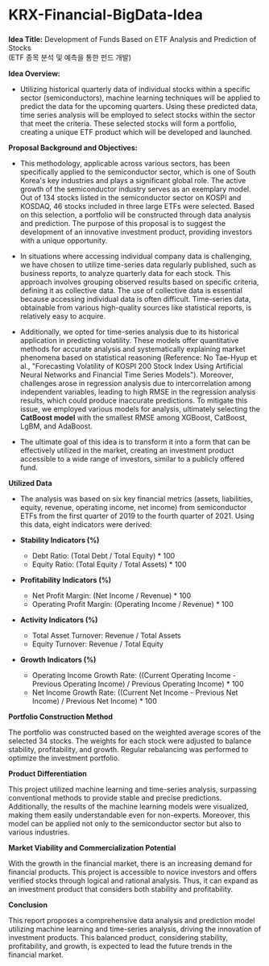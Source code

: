 # KRX-Financial-BigData-Idea

###
**Idea Title:** Development of Funds Based on ETF Analysis and Prediction of Stocks  
  (ETF 종목 분석 및 예측을 통한 펀드 개발)

**Idea Overview:**  
- Utilizing historical quarterly data of individual stocks within a specific sector (semiconductors), machine learning techniques will be applied to predict the data for the upcoming quarters. Using these predicted data, time series analysis will be employed to select stocks within the sector that meet the criteria. These selected stocks will form a portfolio, creating a unique ETF product which will be developed and launched.

**Proposal Background and Objectives:**  
- This methodology, applicable across various sectors, has been specifically applied to the semiconductor sector, which is one of South Korea's key industries and plays a significant global role. The active growth of the semiconductor industry serves as an exemplary model. Out of 134 stocks listed in the semiconductor sector on KOSPI and KOSDAQ, 46 stocks included in three large ETFs were selected. Based on this selection, a portfolio will be constructed through data analysis and prediction. The purpose of this proposal is to suggest the development of an innovative investment product, providing investors with a unique opportunity.
  
- In situations where accessing individual company data is challenging, we have chosen to utilize time-series data regularly published, such as business reports, to analyze quarterly data for each stock. This approach involves grouping observed results based on specific criteria, defining it as collective data. The use of collective data is essential because accessing individual data is often difficult. Time-series data, obtainable from various high-quality sources like statistical reports, is relatively easy to acquire.  
  
- Additionally, we opted for time-series analysis due to its historical application in predicting volatility. These models offer quantitative methods for accurate analysis and systematically explaining market phenomena based on statistical reasoning (Reference: No Tae-Hyup et al., "Forecasting Volatility of KOSPI 200 Stock Index Using Artificial Neural Networks and Financial Time Series Models"). Moreover, challenges arose in regression analysis due to intercorrelation among independent variables, leading to high RMSE in the regression analysis results, which could produce inaccurate predictions. To mitigate this issue, we employed various models for analysis, ultimately selecting the **CatBoost model** with the smallest RMSE among XGBoost, CatBoost, LgBM, and AdaBoost.  
  
- The ultimate goal of this idea is to transform it into a form that can be effectively utilized in the market, creating an investment product accessible to a wide range of investors, similar to a publicly offered fund.

**Utilized Data**

- The analysis was based on six key financial metrics (assets, liabilities, equity, revenue, operating income, net income) from semiconductor ETFs from the first quarter of 2019 to the fourth quarter of 2021. Using this data, eight indicators were derived:

- **Stability Indicators (%)**  
  - Debt Ratio: (Total Debt / Total Equity) * 100  
  - Equity Ratio: (Total Equity / Total Assets) * 100  
- **Profitability Indicators (%)**  
  - Net Profit Margin: (Net Income / Revenue) * 100  
  - Operating Profit Margin: (Operating Income / Revenue) * 100  
- **Activity Indicators (%)**  
  - Total Asset Turnover: Revenue / Total Assets  
  - Equity Turnover: Revenue / Total Equity  
- **Growth Indicators (%)**  
  - Operating Income Growth Rate: ((Current Operating Income - Previous Operating Income) / Previous Operating Income) * 100  
  - Net Income Growth Rate: ((Current Net Income - Previous Net Income) / Previous Net Income) * 100  
    
**Portfolio Construction Method**

The portfolio was constructed based on the weighted average scores of the selected 34 stocks. The weights for each stock were adjusted to balance stability, profitability, and growth. Regular rebalancing was performed to optimize the investment portfolio.

**Product Differentiation**

This project utilized machine learning and time-series analysis, surpassing conventional methods to provide stable and precise predictions. Additionally, the results of the machine learning models were visualized, making them easily understandable even for non-experts. Moreover, this model can be applied not only to the semiconductor sector but also to various industries.

**Market Viability and Commercialization Potential**

With the growth in the financial market, there is an increasing demand for financial products. This project is accessible to novice investors and offers verified stocks through logical and rational analysis. Thus, it can expand as an investment product that considers both stability and profitability.

**Conclusion**

This report proposes a comprehensive data analysis and prediction model utilizing machine learning and time-series analysis, driving the innovation of investment products. This balanced product, considering stability, profitability, and growth, is expected to lead the future trends in the financial market.




